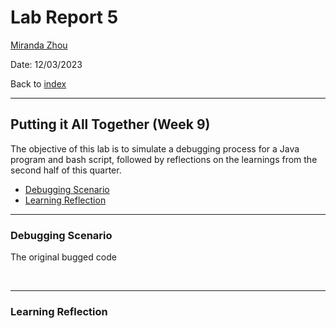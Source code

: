 # Lab Report 5
[Miranda Zhou](https://github.com/Miranda-Y-Zhou)

Date: 12/03/2023

Back to [index](https://miranda-y-zhou.github.io/cse15l-lab-reports/)

---

## Putting it All Together (Week 9)

The objective of this lab is to simulate a debugging process for a Java program and bash script, followed by reflections on the learnings from the second half of this quarter.

* [Debugging Scenario](https://miranda-y-zhou.github.io/cse15l-lab-reports/lab_report5.html#debugging-scenario)
* [Learning Reflection](https://miranda-y-zhou.github.io/cse15l-lab-reports/lab_report5.html#learning-reflection)

---

### Debugging Scenario

The original bugged code



&nbsp;

---

### Learning Reflection



&nbsp;
